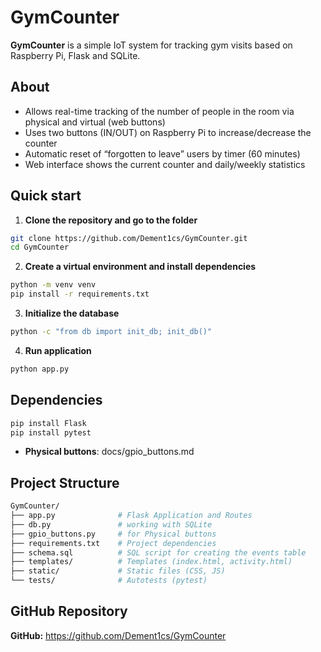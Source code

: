# GymCounter

**GymCounter** is a simple IoT system for tracking gym visits based on Raspberry Pi, Flask and SQLite.

## About

- Allows real-time tracking of the number of people in the room via physical and virtual (web buttons)
- Uses two buttons (IN/OUT) on Raspberry Pi to increase/decrease the counter
- Automatic reset of “forgotten to leave” users by timer (60 minutes)
- Web interface shows the current counter and daily/weekly statistics

## Quick start

1. **Clone the repository and go to the folder**
```bash
git clone https://github.com/Dement1cs/GymCounter.git
cd GymCounter
```
2. **Create a virtual environment and install dependencies**
```bash
python -m venv venv
pip install -r requirements.txt
```
3. **Initialize the database**  
```bash
python -c "from db import init_db; init_db()"
```
4. **Run application**
```bash
python app.py
```

## Dependencies
```bash
pip install Flask
pip install pytest
```
- **Physical buttons**: docs/gpio_buttons.md

## Project Structure
```bash
GymCounter/
├── app.py              # Flask Application and Routes
├── db.py               # working with SQLite
├── gpio_buttons.py     # for Physical buttons
├── requirements.txt    # Project dependencies
├── schema.sql          # SQL script for creating the events table
├── templates/          # Templates (index.html, activity.html)
├── static/             # Static files (CSS, JS)
└── tests/              # Autotests (pytest)
```
## GitHub Repository
**GitHub:** https://github.com/Dement1cs/GymCounter
